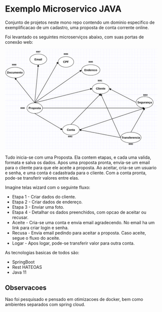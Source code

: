 # Exemplo Microservico JAVA

Conjunto de projetos neste mono repo contendo um dominio especifico de exemplificacao de um cadastro, uma proposta de conta corrente online.

Foi levantado os seguintes microserviços abaixo, com suas portas de conexão web:

![alt text](https://github.com/jopss/exemplo-java-microservicos/blob/main/docs/micros.png?raw=true)

Tudo inicia-se com uma Proposta. Ela contem etapas, e cada uma valida, formata e salva os dados. Apos uma proposta pronta, envia-se um email para o cliente para que ele aceite a proposta. Ao aceitar, cria-se um usuario e senha, e uma conta é cadastrada para o cliente. Com a conta pronta, pode-se transferir valores entre elas.

Imagine telas wizard com o seguinte fluxo:

* Etapa 1 - Criar dados do cliente.
* Etapa 2 - Criar dados de endereço.
* Etapa 3 - Enviar uma foto.
* Etapa 4 - Detalhar os dados preenchidos, com opcao de aceitar ou recusar.
* Aceite - Cria-se uma conta e envia email agradecendo. No email ha um link para criar login e senha.
* Recusa - Envia email pedindo para aceitar a proposta. Caso aceite, segue o fluxo do aceite.
* Logar - Apos logar, pode-se transferir valor para outra conta.

As tecnologias basicas de todos são:

* SpringBoot
* Rest HATEOAS
* Java 11

## Observacoes

Nao foi pesquisado e pensado em otimizacoes de docker, bem como ambientes separados com spring cloud.
